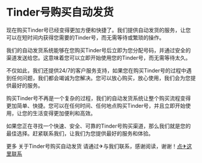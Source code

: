 # Tinder号购买自动发货

现在购买Tinder号已经变得更加方便和快捷了。我们提供自动发货的服务，让您可以在短时间内获得您需要的Tinder号，而无需等待或繁琐的操作。

我们的自动发货系统能够在您购买Tinder号后立即为您分配号码，并通过安全的渠道发送给您。这意味着您可以立即开始使用您的Tinder号，而无需等待太久。

不仅如此，我们还提供24/7的客户服务支持，如果您在购买Tinder号的过程中遇到任何问题，我们都会竭诚为您解决。您可以放心购买，放心使用，我们会为您提供最好的服务。

购买Tinder号不再是一个复杂的过程，我们的自动发货系统让整个购买流程变得更加简单、快捷。您可以在任何时间、任何地点购买Tinder号，并且立即开始使用，让您的生活变得更加便利和高效。

如果您正在寻找一个快速、安全、可靠的Tinder号购买渠道，那么我们就是您的最佳选择。赶紧联系我们，让我们为您提供最好的服务和体验。

更多 关于Tinder号购买自动发货 请通过✈与我们联系，感谢阅读，谢谢！[点✈这里联系](https://w.k02.cc)